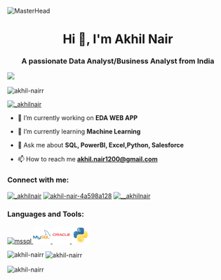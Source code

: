 ![MasterHead](https://user-images.githubusercontent.com/74038190/225813708-98b745f2-7d22-48cf-9150-083f1b00d6c9.gif)
<h1 align="center">Hi 👋, I'm Akhil Nair</h1>
<h3 align="center">A passionate Data Analyst/Business Analyst from India</h3>
<img align=“right” width=“500” src=“https://user-images.githubusercontent.com/74038190/212748842-9fcbad5b-6173-4175-8a61-521f3dbb7514.gif”>

<p align="left"> <img src="https://komarev.com/ghpvc/?username=akhil-nairr&label=Profile%20views&color=0e75b6&style=flat" alt="akhil-nairr" /> </p>

<p align="left"> <a href="https://twitter.com/_akhilnair" target="blank"><img src="https://img.shields.io/twitter/follow/_akhilnair?logo=twitter&style=for-the-badge" alt="_akhilnair" /></a> </p>

- 🔭 I’m currently working on **EDA WEB APP**

- 🌱 I’m currently learning **Machine Learning**

- 💬 Ask me about **SQL, PowerBI, Excel,Python, Salesforce**

- 📫 How to reach me **akhil.nair1200@gmail.com**

<h3 align="left">Connect with me:</h3>
<p align="left">
<a href="https://twitter.com/_akhilnair" target="blank"><img align="center" src="https://raw.githubusercontent.com/rahuldkjain/github-profile-readme-generator/master/src/images/icons/Social/twitter.svg" alt="_akhilnair" height="30" width="40" /></a>
<a href="https://linkedin.com/in/akhil-nair-4a598a128" target="blank"><img align="center" src="https://raw.githubusercontent.com/rahuldkjain/github-profile-readme-generator/master/src/images/icons/Social/linked-in-alt.svg" alt="akhil-nair-4a598a128" height="30" width="40" /></a>
<a href="https://instagram.com/__akhilnair" target="blank"><img align="center" src="https://raw.githubusercontent.com/rahuldkjain/github-profile-readme-generator/master/src/images/icons/Social/instagram.svg" alt="__akhilnair" height="30" width="40" /></a>
</p>

<h3 align="left">Languages and Tools:</h3>
<p align="left"> <a href="https://www.microsoft.com/en-us/sql-server" target="_blank" rel="noreferrer"> <img src="https://www.svgrepo.com/show/303229/microsoft-sql-server-logo.svg" alt="mssql" width="40" height="40"/> </a> <a href="https://www.mysql.com/" target="_blank" rel="noreferrer"> <img src="https://raw.githubusercontent.com/devicons/devicon/master/icons/mysql/mysql-original-wordmark.svg" alt="mysql" width="40" height="40"/> </a> <a href="https://www.oracle.com/" target="_blank" rel="noreferrer"> <img src="https://raw.githubusercontent.com/devicons/devicon/master/icons/oracle/oracle-original.svg" alt="oracle" width="40" height="40"/> </a> <a href="https://www.python.org" target="_blank" rel="noreferrer"> <img src="https://raw.githubusercontent.com/devicons/devicon/master/icons/python/python-original.svg" alt="python" width="40" height="40"/> </a> </p>

<p><img align="left" src="https://github-readme-stats.vercel.app/api/top-langs?username=akhil-nairr&show_icons=true&locale=en&layout=compact" alt="akhil-nairr" /></p>

<p>&nbsp;<img align="center" src="https://github-readme-stats.vercel.app/api?username=akhil-nairr&show_icons=true&locale=en" alt="akhil-nairr" /></p>

<p><img align="center" src="https://github-readme-streak-stats.herokuapp.com/?user=akhil-nairr&" alt="akhil-nairr" /></p>
